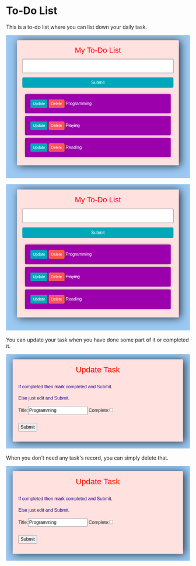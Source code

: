 # To-Do List

This is a to-do list where you can list down your daily task.

![Interface](pic1.png "Interface")

<img src="pic1.png" alt="Interface" width="700" height="400" />

You can update your task when you have done some part of it or completed it.


![Update](pic2.png "Update")


When you don't need any task's record, you can simply delete that.

![Delete](pic2.png "Delete")


